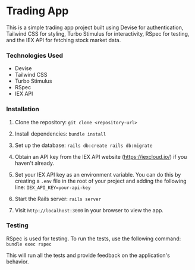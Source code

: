 # Trading App

This is a simple trading app project built using Devise for authentication, Tailwind CSS for styling, Turbo Stimulus for interactivity, RSpec for testing, and the IEX API for fetching stock market data.

### Technologies Used

- Devise
- Tailwind CSS
- Turbo Stimulus
- RSpec
- IEX API

### Installation

1. Clone the repository:
   `git clone <repository-url>`

2. Install dependencies:
   `bundle install`

3. Set up the database:
   `rails db:create
rails db:migrate`

4. Obtain an API key from the IEX API website (https://iexcloud.io/) if you haven't already.
5. Set your IEX API key as an environment variable. You can do this by creating a `.env` file in the root of your project and adding the following line:
   `IEX_API_KEY=your-api-key`

6. Start the Rails server:
   `rails server`

7. Visit `http://localhost:3000` in your browser to view the app.

### Testing

RSpec is used for testing. To run the tests, use the following command:
`bundle exec rspec`

This will run all the tests and provide feedback on the application's behavior.
